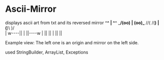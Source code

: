 # Ascii-Mirror
displays ascii art from txt and its reversed mirror
            ^__^ | ^__^
    _______/(oo) | (oo)\_______
/\/(       /(__) | (__)\       )\/\
   | w----||     |     ||----w |
   ||     ||     |     ||     ||  
   
Example view:
The left one is an origin and mirror on the left side.   
   
used StringBuilder, ArrayList, Exceptions   
